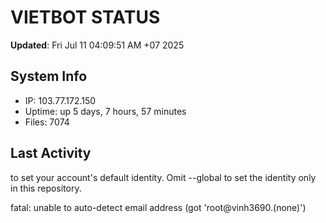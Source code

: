 # VIETBOT STATUS
**Updated**: Fri Jul 11 04:09:51 AM +07 2025

## System Info
- IP: 103.77.172.150
- Uptime: up 5 days, 7 hours, 57 minutes
- Files: 7074

## Last Activity

to set your account's default identity.
Omit --global to set the identity only in this repository.

fatal: unable to auto-detect email address (got 'root@vinh3690.(none)')
